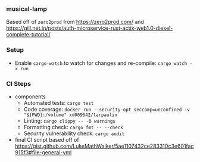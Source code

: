 ### musical-lamp
Based off of `zero2prod` from https://zero2prod.com/ and https://gill.net.in/posts/auth-microservice-rust-actix-web1.0-diesel-complete-tutorial/

### Setup
* Enable `cargo-watch` to watch for changes and re-compile: `cargo watch -x run`


### CI Steps
* components
  * Automated tests: `cargo test`
  * Code coverage: `docker run --security-opt seccomp=unconfined -v "${PWD}:/volume" xd009642/tarpaulin`
  * Linting: `cargo clippy -- -D warnings`
  * Formatting check: `cargo fmt -- --check`
  * Security vulnerability check: `cargo audit`
* final CI script based off of https://gist.github.com/LukeMathWalker/5ae1107432ce283310c3e601fac915f3#file-general-yml
